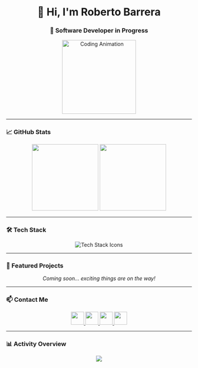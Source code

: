 <h1 align="center">👋 Hi, I'm Roberto Barrera</h1>
<h3 align="center">🚀 Software Developer in Progress</h3>

<div align="center">
  <img src="https://media.giphy.com/media/LmNwrBhejkK9EFP504/giphy.gif" height="200" alt="Coding Animation" />
</div>


---

### 📈 GitHub Stats

<div align="center">
  <img src="https://github-readme-stats.vercel.app/api?username=RobertoBarre25&show_icons=true&include_all_commits=true&count_private=true&theme=github_dark&hide_border=true" height="180" />
  <img src="https://github-readme-stats.vercel.app/api/top-langs?username=RobertoBarre25&layout=compact&langs_count=8&theme=github_dark&hide_border=true" height="180" />
</div>

---

### 🛠️ Tech Stack

<div align="center">
  <img src="https://skillicons.dev/icons?i=js,ts,react,html,css,tailwind,nodejs,express,mongodb,mysql" alt="Tech Stack Icons" />
</div>

---

### 🚀 Featured Projects

<div align="center">
  <em>Coming soon... exciting things are on the way!</em>
</div>

---

### 📫 Contact Me

<div align="center">
  <a href="https://www.instagram.com/roberto._barrera/" target="_blank">
    <img src="https://img.shields.io/badge/Instagram-%23E4405F.svg?style=for-the-badge&logo=Instagram&logoColor=white" height="35" />
  </a>
  <a href="mailto:youremail@gmail.com" target="_blank">
    <img src="https://img.shields.io/badge/Gmail-%23D14836.svg?style=for-the-badge&logo=Gmail&logoColor=white" height="35" />
  </a>
  <a href="https://www.linkedin.com/feed/?trk=onboarding-landing" target="_blank">
    <img src="https://img.shields.io/badge/LinkedIn-%230077B5.svg?style=for-the-badge&logo=LinkedIn&logoColor=white" height="35" />
  </a>
  <a href="https://twitter.com/yourprofile" target="_blank">
    <img src="https://img.shields.io/badge/Twitter-%231DA1F2.svg?style=for-the-badge&logo=Twitter&logoColor=white" height="35" />
  </a>
</div>

---

### 📊 Activity Overview

<div align="center">
  <img src="https://github-profile-summary-cards.vercel.app/api/cards/profile-details?username=RobertoBarre25&theme=github_dark" />
</div>
